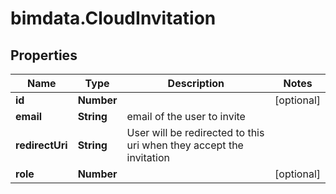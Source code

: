 # bimdata.CloudInvitation

## Properties

Name | Type | Description | Notes
------------ | ------------- | ------------- | -------------
**id** | **Number** |  | [optional] 
**email** | **String** | email of the user to invite | 
**redirectUri** | **String** | User will be redirected to this uri when they accept the invitation | 
**role** | **Number** |  | [optional] 


